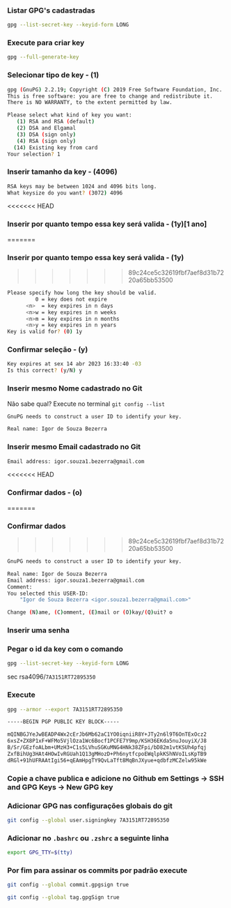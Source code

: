 ### Listar GPG's cadastradas

```bash
gpg --list-secret-key --keyid-form LONG
```

### Execute para criar key

```bash
gpg --full-generate-key
```

### Selecionar tipo de key - (1)

```bash
gpg (GnuPG) 2.2.19; Copyright (C) 2019 Free Software Foundation, Inc.
This is free software: you are free to change and redistribute it.
There is NO WARRANTY, to the extent permitted by law.

Please select what kind of key you want:
   (1) RSA and RSA (default)
   (2) DSA and Elgamal
   (3) DSA (sign only)
   (4) RSA (sign only)
  (14) Existing key from card
Your selection? 1
```

### Inserir tamanho da key - (4096)

```bash
RSA keys may be between 1024 and 4096 bits long.
What keysize do you want? (3072) 4096
```

<<<<<<< HEAD
### Inserir por quanto tempo essa key será valida - (1y)[1 ano]
=======
### Inserir por quanto tempo essa key será valida - (1y)
>>>>>>> 89c24ce5c32619fbf7aef8d31b7220a65bb53500

```bash
Please specify how long the key should be valid.
         0 = key does not expire
      <n>  = key expires in n days
      <n>w = key expires in n weeks
      <n>m = key expires in n months
      <n>y = key expires in n years
Key is valid for? (0) 1y
```

### Confirmar seleção - (y)

```bash
Key expires at sex 14 abr 2023 16:33:40 -03
Is this correct? (y/N) y
```

### Inserir mesmo Nome cadastrado no Git

Não sabe qual? Execute no terminal `git config --list`

```bash
GnuPG needs to construct a user ID to identify your key.

Real name: Igor de Souza Bezerra
```

### Inserir mesmo Email cadastrado no Git

```bash
Email address: igor.souza1.bezerra@gmail.com
```

<<<<<<< HEAD
### Confirmar dados - (o)
=======
### Confirmar dados
>>>>>>> 89c24ce5c32619fbf7aef8d31b7220a65bb53500

```bash
GnuPG needs to construct a user ID to identify your key.

Real name: Igor de Souza Bezerra
Email address: igor.souza1.bezerra@gmail.com
Comment:
You selected this USER-ID:
    "Igor de Souza Bezerra <igor.souza1.bezerra@gmail.com>"

Change (N)ame, (C)omment, (E)mail or (O)kay/(Q)uit? o
```

### Inserir uma senha

### Pegar o id da key com o comando

```bash
gpg --list-secret-key --keyid-form LONG
```

sec rsa4096/`7A3151RT72895350`

### Execute

```bash
gpg --armor --export 7A3151RT72895350
```

```bash
-----BEGIN PGP PUBLIC KEY BLOCK-----

mQINBGJYeJwBEADP4Wx2cErJb6Mb62aC1YO0iqniiR8Y+JTy2n6l9T6OnTExOcz2
6xsZ+ZX8P1xF+WFMo5VjlOza1Wc6Bocf1PCFE7Y9mp/KSH36EKda5nuJouyiX/J8
B/Sr/GEzfoALbm+UMzH3+C1s5LVhuSGKuMNG4HNk38ZFpi/bD82m1vtKSUh4pfqj
ZxfBihUg3HAt4HOwIvRGUah1Q13gMHozD+Ph6nytfcpoEWqlpkKShNVoILsKpTB9
dRGl+91hUFRAAtIgi56+qEAmHpgTY9QvLaTft8MqBnJXyue+qdbfzMCZelw95kWe

```

### Copie a chave publica e adicione no Github em Settings -> SSH and GPG Keys -> New GPG key

### Adicionar GPG nas configurações globais do git

```bash
git config --global user.signingkey 7A3151RT72895350
```

### Adicionar no `.bashrc` ou `.zshrc` a seguinte linha

```bash
export GPG_TTY=$(tty)
```

### Por fim para assinar os commits por padrão execute

```bash
git config --global commit.gpgsign true
```

```bash
git config --global tag.gpgSign true
```

